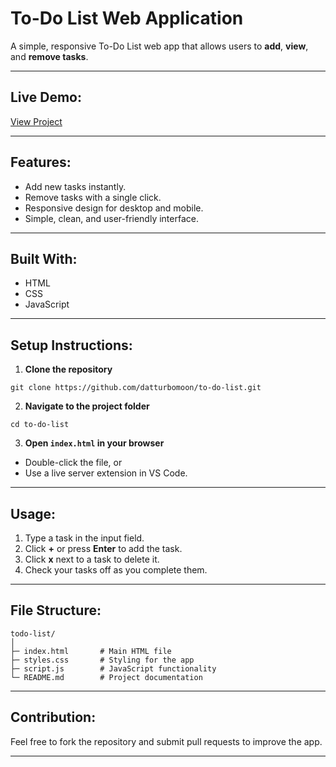 # To-Do List Web Application
A simple, responsive To-Do List web app that allows users to **add**, **view**, and **remove tasks**.

---

## Live Demo:
[View Project](https://datturbomoon/github.io/to-do-list)

---

## Features:
* Add new tasks instantly.
* Remove tasks with a single click.
* Responsive design for desktop and mobile.
* Simple, clean, and user-friendly interface.

---

## Built With:
* HTML
* CSS
* JavaScript

---

## Setup Instructions:
1. **Clone the repository**

```
git clone https://github.com/datturbomoon/to-do-list.git
```

2. **Navigate to the project folder**

```
cd to-do-list
```

3. **Open `index.html` in your browser**
* Double-click the file, or
* Use a live server extension in VS Code.

---

## Usage:
1. Type a task in the input field.
2. Click **+** or press **Enter** to add the task.
3. Click **x** next to a task to delete it.
4. Check your tasks off as you complete them.

---

## File Structure:
```
todo-list/  
│  
├─ index.html       # Main HTML file  
├─ styles.css       # Styling for the app  
├─ script.js        # JavaScript functionality  
└─ README.md        # Project documentation
```

---

## Contribution:
Feel free to fork the repository and submit pull requests to improve the app.

---
